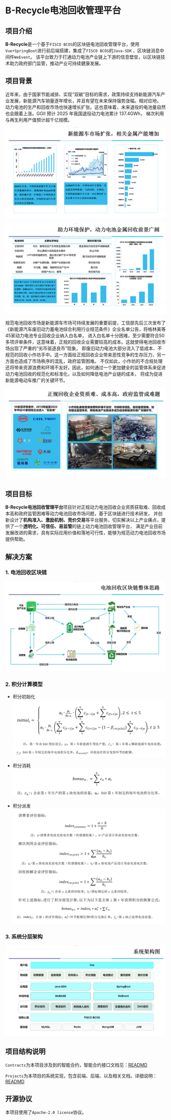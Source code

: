 # B-Recycle电池回收管理平台

## 项目介绍
**B-Recycle**是一个基于`FISCO BCOS`的区块链电池回收管理平台，使用`Vue+SpringBoot`进行前后端搭建，集成了`FISCO BCOS`的`Java-SDK`
、区块链消息中间件`WeEvent`。
该平台致力于打通动力电池产业链上下游的信息壁垒，以区块链技术助力政府部门监管，推动产业可持续健康发展。


## 项目背景
近年来，由于国家节能减排、实现“双碳”目标的需求，政策持续支持新能源汽车产业发展，新能源汽车销量逐年增长，并且有望在未来保持强势涨幅。相对应地，
动力电池的生产和回收市场也快速增长扩张。这也意味着，未来退役的电池量自然也会跟着上涨。GGII 预计 2025 年我国退役动力电池累计 137.4GWh，
梯次利用与再生利用产值预计超千亿规模。

![image](https://github.com/cmgun/B-Recycle/blob/main/docs/output/background1.png?raw=true)

![image](https://github.com/cmgun/B-Recycle/blob/main/docs/output/background2.png?raw=true)

规范电池回收市场是新能源车市场可持续发展的重要前提，工信部先后三次发布了《新能源汽车废旧动力蓄电池综合利用行业规范条件》企业名单公告，将格林美等45家动力电池专业回收企业纳入白名单，
进入白名单十分困难，至少需要符合50多项评审条件，这意味着，正规的回收企业需要较高的成本。这就使得电池回收市场出现了严重的“劣币驱逐良币”现象，
即废旧动力电池大部分流入了低成本、不规范的回收小作坊手中。这一方面给正规回收企业带来恶性竞争的生存压力，另一方面也造成了市场秩序的混乱，政府监管困难。
不仅如此，小作坊的不合规处理还将带来资源浪费和环境不友好。因此，如何通过一个更加健全的监管体系来促进动力电池回收的规范化和标准化，以及如何降低电池产业链的成本，
将成为促进新能源电动车推广的关键环节。

![image](https://github.com/cmgun/B-Recycle/blob/main/docs/output/background3.jpg?raw=true)


## 项目目标
**B-Recycle电池回收管理平台**项目针对正规动力电池回收企业资质获取难、回收成本高和政府监管困难等动力电池回收市场问题，基于区块链进行技术研发，
并创新设计了**机构准入、激励机制、竞价交易**等平台服务，切实解决以上产业痛点，提供了一个**透明化、可信任、易监管**的链上动力电池回收管理平台，
满足产业目前发展改进的需求，具有实际应用价值和落地可行性，能够为规范动力电池回收市场提供帮助。

## 解决方案
### 1. 电池回收区块链
![image](https://github.com/cmgun/B-Recycle/blob/main/docs/output/solution1.jpg?raw=true)

### 2. 积分计算模型
- 积分初始化
  ![image](https://github.com/cmgun/B-Recycle/blob/main/docs/output/pointmodel1.png?raw=true)
  ![image](https://github.com/cmgun/B-Recycle/blob/main/docs/output/pointmodel2.png?raw=true)

- 积分消耗
  ![image](https://github.com/cmgun/B-Recycle/blob/main/docs/output/pointmodel3.png?raw=true)

- 积分派发
  ![image](https://github.com/cmgun/B-Recycle/blob/main/docs/output/pointmodel4.png?raw=true)

### 3. 系统分层架构
![image](https://github.com/cmgun/B-Recycle/blob/main/docs/output/solution2.jpg?raw=true)

## 项目结构说明
`Contracts`为本项目涉及到的智能合约，智能合约接口文档见：[READMD](Contracts/README.md)

`Projects`为本项目的系统实现，包含前端、后端、以及相关文档，详细说明：[READMD](Projects/README.md)

## 开源协议
本项目使用了`Apache-2.0 license`协议。